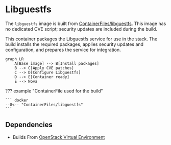 # Libguestfs

The `libguestfs` image is built from [ContainerFiles/libguestfs](https://github.com/rackerlabs/genestack-images/blob/main/ContainerFiles/libguestfs). This image has no dedicated CVE script; security updates are included during the build.

This container packages the Libguestfs service for use in the stack. The build installs the required packages, applies security updates and configuration, and prepares the service for integration.

``` mermaid
graph LR
    A[Base image] --> B[Install packages]
    B --> C[Apply CVE patches]
    C --> D[Configure Libguestfs]
    D --> E[Container ready]
    E --> Nova
```

??? example "ContainerFile used for the build"

    ``` docker
    --8<-- "ContainerFiles/libguestfs"
    ```

## Dependencies

- Builds From [OpenStack Virtual Environment](openstack-venv.md)
